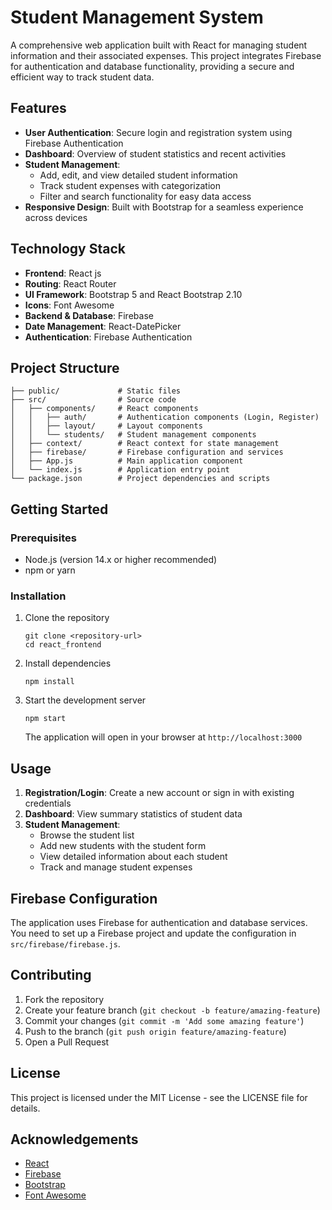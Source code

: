 # Student Management System

A comprehensive web application built with React for managing student information and their associated expenses. This project integrates Firebase for authentication and database functionality, providing a secure and efficient way to track student data.

## Features

- **User Authentication**: Secure login and registration system using Firebase Authentication
- **Dashboard**: Overview of student statistics and recent activities
- **Student Management**:
  - Add, edit, and view detailed student information
  - Track student expenses with categorization
  - Filter and search functionality for easy data access
- **Responsive Design**: Built with Bootstrap for a seamless experience across devices

## Technology Stack

- **Frontend**: React js
- **Routing**: React Router
- **UI Framework**: Bootstrap 5 and React Bootstrap 2.10
- **Icons**: Font Awesome
- **Backend & Database**: Firebase
- **Date Management**: React-DatePicker
- **Authentication**: Firebase Authentication

## Project Structure

```
├── public/             # Static files
├── src/                # Source code
│   ├── components/     # React components
│   │   ├── auth/       # Authentication components (Login, Register)
│   │   ├── layout/     # Layout components
│   │   └── students/   # Student management components
│   ├── context/        # React context for state management
│   ├── firebase/       # Firebase configuration and services
│   ├── App.js          # Main application component
│   └── index.js        # Application entry point
└── package.json        # Project dependencies and scripts
```

## Getting Started

### Prerequisites

- Node.js (version 14.x or higher recommended)
- npm or yarn

### Installation

1. Clone the repository
   ```
   git clone <repository-url>
   cd react_frontend
   ```

2. Install dependencies
   ```
   npm install
   ```

3. Start the development server
   ```
   npm start
   ```
   The application will open in your browser at `http://localhost:3000`

## Usage

1. **Registration/Login**: Create a new account or sign in with existing credentials
2. **Dashboard**: View summary statistics of student data
3. **Student Management**:
   - Browse the student list
   - Add new students with the student form
   - View detailed information about each student
   - Track and manage student expenses

## Firebase Configuration

The application uses Firebase for authentication and database services. You need to set up a Firebase project and update the configuration in `src/firebase/firebase.js`.

## Contributing

1. Fork the repository
2. Create your feature branch (`git checkout -b feature/amazing-feature`)
3. Commit your changes (`git commit -m 'Add some amazing feature'`)
4. Push to the branch (`git push origin feature/amazing-feature`)
5. Open a Pull Request

## License

This project is licensed under the MIT License - see the LICENSE file for details.

## Acknowledgements

- [React](https://reactjs.org/)
- [Firebase](https://firebase.google.com/)
- [Bootstrap](https://getbootstrap.com/)
- [Font Awesome](https://fontawesome.com/)

